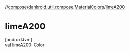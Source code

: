 //[compose](../../../index.md)/[danbroid.util.compose](../index.md)/[MaterialColors](index.md)/[limeA200](lime-a200.md)

# limeA200

[androidJvm]\
val [limeA200](lime-a200.md): Color
